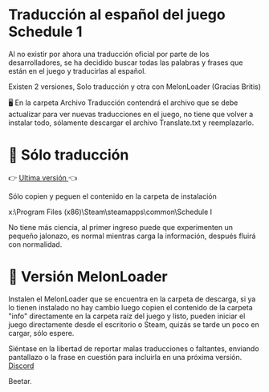 # Traducción al español del juego Schedule 1
Al no existir por ahora una traducción oficial por parte de los desarrolladores, se ha decidido buscar todas las palabras y frases que están en el juego y traducirlas al español.

Existen 2 versiones, Solo traducción y otra con MelonLoader (Gracias Britis)

🖥 En la carpeta Archivo Traducción contendrá el archivo que se debe actualizar para ver nuevas traducciones en el juego, no tiene que volver a instalar todo, sólamente descargar el archivo Translate.txt y reemplazarlo. 


# 🔰 Sólo traducción
:point_right:  [Ultima versión ](https://github.com/Beetario/schedule1_Spanish/archive/refs/heads/main.zip) :point_left:

Sólo copien y peguen el contenido en la carpeta de instalación 

x:\Program Files (x86)\Steam\steamapps\common\Schedule I

No tiene más ciencia, al primer ingreso puede que experimenten un pequeño jalonazo, es normal mientras carga la información, después fluirá con normalidad. 

# 🔰 Versión MelonLoader

Instalen el MelonLoader que se encuentra en la carpeta de descarga, si ya lo tienen instalado no hay cambio 
luego copien el contenido de la carpeta "info" directamente en la carpeta raíz del juego y listo, pueden iniciar el juego directamente desde el escritorio o Steam, quizás se tarde un poco en cargar, sólo espere. 

Siéntase en la libertad de reportar malas traducciones o faltantes, enviando pantallazo o la frase en cuestión para incluirla en una próxima versión. [Discord ](https://discord.gg/aSvFe9CTrf)


Beetar.
